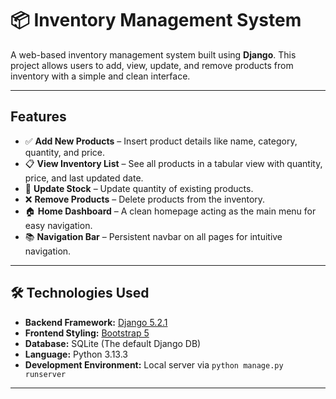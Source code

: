 # 📦 Inventory Management System

A web-based inventory management system built using **Django**. This project allows users
to add, view, update, and remove products from inventory with a simple and clean interface.

---

## Features

- ✅ **Add New Products** – Insert product details like name, category, quantity, and price.
- 📋 **View Inventory List** – See all products in a tabular view with quantity, price, and last updated date.
- 🔄 **Update Stock** – Update quantity of existing products.
- ❌ **Remove Products** – Delete products from the inventory.
- 🏠 **Home Dashboard** – A clean homepage acting as the main menu for easy navigation.
- 📚 **Navigation Bar** – Persistent navbar on all pages for intuitive navigation.

---

## 🛠️ Technologies Used

- **Backend Framework:** [Django 5.2.1](https://www.djangoproject.com/)
- **Frontend Styling:** [Bootstrap 5](https://getbootstrap.com/)
- **Database:** SQLite (The default Django DB)
- **Language:** Python 3.13.3
- **Development Environment:** Local server via `python manage.py runserver`

---
